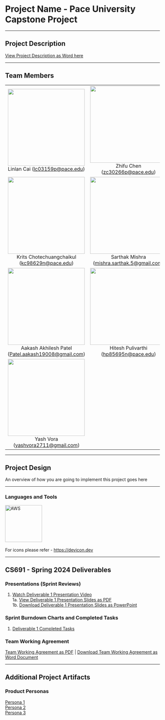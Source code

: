 # Project Name - Pace University Capstone Project

***

## Project Description

[View Project Description as Word here](https://docs.google.com/document/d/e/2PACX-1vTZqm489FsC8JTbUDEMCAxqavSDwmtKe4BVJlVOV_Wa_tMNkbKRfIjME5oCzWiAYLsVDHiR6B9X5lNb/pub)

***

## Team Members

<table style="width:100%" border="0" cellspacing="0" cellpadding="0">
  <tr>
    <td align="center" valign="center">
      <img src="https://github.com/lialazyoaf/CS691_CapstoneProject/blob/main/Artifacts/Wiki%20Images/team%20member%20images/linlan.jpeg" width="250"><br />
      Linlan Cai (<a href="mailto:lc03159p@pace.edu">lc03159p@pace.edu</a>)
    </td>
    <td align="center" valign="center">
      <img src="https://github.com/lialazyoaf/CS691_CapstoneProject/blob/main/Artifacts/Wiki%20Images/team%20member%20images/zhifu.jpg" width="250"><br />
      Zhifu Chen (<a href="mailto:zc30266p@pace.edu">zc30266p@pace.edu</a>)
    </td>
  </tr>
  <tr>
    <td align="center" valign="center">
      <img src="https://github.com/lialazyoaf/CS691_CapstoneProject/blob/main/Artifacts/Wiki%20Images/team%20member%20images/krtis.jpg" width="250"><br />
      Krits Chotechuangchaikul (<a href="mailto:kc98629n@pace.edu">kc98629n@pace.edu</a>)
    </td>
    <td align="center" valign="center">
      <img src="https://github.com/lialazyoaf/CS691_CapstoneProject/blob/main/Artifacts/Wiki%20Images/team%20member%20images/sarthak.jpg" width="250"><br />
      Sarthak Mishra (<a href="mailto:mishra.sarthak.5@gmail.com">mishra.sarthak.5@gmail.com</a>)
    </td>
  </tr>
  <tr>
    <td align="center" valign="center">
      <img src="https://github.com/lialazyoaf/CS691_CapstoneProject/blob/main/Artifacts/Wiki%20Images/team%20member%20images/Akaash.jpeg" width="250"><br />
      Aakash Akhilesh Patel (<a href="mailto:hPatel.aakash19008@gmail.com">Patel.aakash19008@gmail.com</a>)
    </td>
    <td align="center" valign="center">
      <img src="https://github.com/lialazyoaf/CS691_CapstoneProject/blob/main/Artifacts/Wiki%20Images/team%20member%20images/hitesh.jpg" width="250"><br />
      Hitesh Pulivarthi (<a href="mailto:hp85695n@pace.edu">hp85695n@pace.edu</a>)
    </td>
  </tr>
  <tr>
    <td align="center" valign="center">
      <img src="https://github.com/lialazyoaf/CS691_CapstoneProject/blob/main/Artifacts/Wiki%20Images/team%20member%20images/Yash.jpeg" width="250"><br />
      Yash Vora (<a href="yashvora2711@gmail.com">yashvora2711@gmail.com</a>)
    </td>
    <td align="center" valign="center">
      <!-- Add empty cell for spacing or additional members -->
    </td>
  </tr>
</table>


***

## Project Design


An overview of how you are going to implement this project goes here

***

### Languages and Tools

<img src="https://cdn.jsdelivr.net/gh/devicons/devicon/icons/amazonwebservices/amazonwebservices-original-wordmark.svg" title="AWS" alt="AWS" width="120" height="120"/>&nbsp;

For icons please refer - https://devicon.dev

***


## CS691 - Spring 2024 Deliverables


### Presentations (Sprint Reviews)
1. [Watch Deliverable 1 Presentation Video](https://youtu.be/tguiM3U-sdk)
<br />1a. [View Deliverable 1 Presentation Slides as PDF](https://docs.google.com/presentation/d/e/2PACX-1vRc-MYXeRV5YulpMeZzd8fC8rgV0rW5zGAHPxhJmRZCkFT0yp967rssraR2lvJNC1c42oyaIW8Sibrg/pub?start=true&loop=false&delayms=3000)
<br />1b. <a id="raw-url" href="">Download Deliverable 1 Presentation Slides as PowerPoint</a>


### Sprint Burndown Charts and Completed Tasks

1. [Deliverable 1 Completed Tasks]()

### Team Working Agreement

[Team Working Agreement as PDF]() | <a id="raw-url" href="">Download Team Working Agreement as Word Document</a>


***


## Additional Project Artifacts

### Product Personas
[Persona 1]()
<br/>
[Persona 2]()
<br/>
[Persona 3]()
